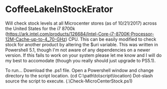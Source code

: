 # CoffeeLakeInStockErator
Will check stock levels at all Microcenter stores (as of 10/21/2017) across the United States for the i7 8700k (https://ark.intel.com/products/126684/Intel-Core-i7-8700K-Processor-12M-Cache-up-to-4_70-GHz) CPU. This can be easily modified to check stock for another product by altering the $uri variable. This was written in Powershell 5.1, though I'm not aware of any dependencies on a newer version. If this fails to work on your system please let me know and I will do my best to accomodate (though you really should just upgrade to PS5.1).


To run...
  Download the .ps1 file.
  Open a Powershell window and change directory to the script location. (cd C:\path\to\script\location)
  Dot-slash source the script to execute. (.\Check-MicroCenterStock.ps1)
